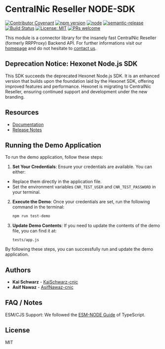 # CentralNic Reseller NODE-SDK

[![Contributor Covenant](https://img.shields.io/badge/Contributor%20Covenant-2.1-4baaaa.svg)](code_of_conduct.md)
[![npm version](https://img.shields.io/npm/v/@cnr/apiconnector.svg?style=flat)](https://www.npmjs.com/package/@cnr/apiconnector)
[![node](https://img.shields.io/node/v/@cnr/apiconnector.svg)](https://www.npmjs.com/package/@cnr/apiconnector)
[![semantic-release](https://img.shields.io/badge/%20%20%F0%9F%93%A6%F0%9F%9A%80-semantic--release-e10079.svg)](https://github.com/semantic-release/semantic-release)
[![Build Status](https://github.com/centralnicgroup-opensource/rtldev-middleware-node-sdk/workflows/Release/badge.svg?branch=master)](https://github.com/centralnicgroup-opensource/rtldev-middleware-node-sdk/workflows/Release/badge.svg?branch=master)
[![License: MIT](https://img.shields.io/badge/License-MIT-blue.svg)](https://opensource.org/licenses/MIT)
[![PRs welcome](https://img.shields.io/badge/PRs-welcome-brightgreen.svg)](https://github.com/centralnicgroup-opensource/rtldev-middleware-node-sdk/blob/master/CONTRIBUTING.md)

This module is a connector library for the insanely fast CentralNic Reseller (formerly RRPProxy) Backend API. For further informations visit our [homepage](https://www.centralnicreseller.com) and do not hesitate to [contact us](https://www.centralnicreseller.com/contact).

## Deprecation Notice: Hexonet Node.js SDK

This SDK succeeds the deprecated Hexonet Node.js SDK. It is an enhanced version that builds upon the foundation laid by the Hexonet SDK, offering improved features and performance. Hexonet is migrating to CentralNic Reseller, ensuring continued support and development under the new branding.

## Resources

- [Documentation](https://support.centralnicreseller.com/hc/en-gb/articles/5714403954333-Self-Development-Kit-for-NodeJS)
- [Release Notes](https://github.com/centralnicgroup-opensource/rtldev-middleware-node-sdk/releases)

## Running the Demo Application

To run the demo application, follow these steps:

1. **Set Your Credentials**: Ensure your credentials are available. You can either:

- Replace them directly in the application file.
- Set the environment variables `CNR_TEST_USER` and `CNR_TEST_PASSWORD` in your terminal.

2. **Execute the Demo**: Once your credentials are set, run the following command in the terminal:

   ```sh
   npm run test-demo
   ```

3. **Update Demo Contents**: If you need to update the contents of the demo file, you can find it at:

   ```plaintext
   tests/app.js
   ```

By following these steps, you can successfully run and update the demo application.

## Authors

- **Kai Schwarz** - [KaiSchwarz-cnic](https://github.com/kaischwarz-cnic)
- **Asif Nawaz** - [AsifNawaz-cnic](https://github.com/asifnawaz-cnic)

## FAQ / Notes

ESM/CJS Support: We followed the [ESM-NODE Guide](https://www.typescriptlang.org/docs/handbook/esm-node.html) of TypeScript.

## License

MIT
